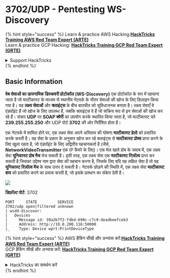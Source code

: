 # 3702/UDP - Pentesting WS-Discovery

{% hint style="success" %}
Learn & practice AWS Hacking:<img src="/.gitbook/assets/arte.png" alt="" data-size="line">[**HackTricks Training AWS Red Team Expert (ARTE)**](https://training.hacktricks.xyz/courses/arte)<img src="/.gitbook/assets/arte.png" alt="" data-size="line">\
Learn & practice GCP Hacking: <img src="/.gitbook/assets/grte.png" alt="" data-size="line">[**HackTricks Training GCP Red Team Expert (GRTE)**<img src="/.gitbook/assets/grte.png" alt="" data-size="line">](https://training.hacktricks.xyz/courses/grte)

<details>

<summary>Support HackTricks</summary>

* Check the [**subscription plans**](https://github.com/sponsors/carlospolop)!
* **Join the** 💬 [**Discord group**](https://discord.gg/hRep4RUj7f) or the [**telegram group**](https://t.me/peass) or **follow** us on **Twitter** 🐦 [**@hacktricks\_live**](https://twitter.com/hacktricks\_live)**.**
* **Share hacking tricks by submitting PRs to the** [**HackTricks**](https://github.com/carlospolop/hacktricks) and [**HackTricks Cloud**](https://github.com/carlospolop/hacktricks-cloud) github repos.

</details>
{% endhint %}

## Basic Information

**वेब सेवाओं का डायनामिक डिस्कवरी प्रोटोकॉल (WS-Discovery)** एक प्रोटोकॉल के रूप में पहचाना जाता है जो मल्टीकास्ट के माध्यम से स्थानीय नेटवर्क के भीतर सेवाओं की खोज के लिए डिज़ाइन किया गया है। यह **लक्ष्य सेवाओं** और **क्लाइंट्स** के बीच बातचीत को सुविधाजनक बनाता है। लक्ष्य सेवाएँ वे एंडपॉइंट हैं जो खोज के लिए उपलब्ध हैं, जबकि क्लाइंट्स वे हैं जो सक्रिय रूप से इन सेवाओं की खोज कर रहे हैं। संचार **UDP** पर **SOAP क्वेरी** का उपयोग करके स्थापित किया जाता है, जो मल्टीकास्ट पते **239.255.255.250** और UDP पोर्ट **3702** की ओर निर्देशित होता है।

एक नेटवर्क में शामिल होने पर, एक लक्ष्य सेवा अपने अस्तित्व की घोषणा **मल्टीकास्ट हेलो** को प्रसारित करके करती है। यह सेवा के प्रकार के अनुसार खोज कर रहे क्लाइंट्स से **मल्टीकास्ट प्रोब्स** प्राप्त करने के लिए खुला रहता है, जो एंडपॉइंट के लिए अद्वितीय पहचानकर्ता है (जैसे, **NetworkVideoTransmitter** एक IP कैमरे के लिए)। एक मेल खाते प्रोब के जवाब में, एक लक्ष्य सेवा **यूनिकास्ट प्रोब मैच** भेज सकती है। इसी तरह, एक लक्ष्य सेवा एक **मल्टीकास्ट रिज़ॉल्व** प्राप्त कर सकती है जिसका उद्देश्य नाम द्वारा सेवा की पहचान करना है, जिसके लिए यदि यह लक्षित सेवा है तो यह **यूनिकास्ट रिज़ॉल्व मैच** के साथ उत्तर दे सकती है। नेटवर्क छोड़ने की स्थिति में, एक लक्ष्य सेवा **मल्टीकास्ट बाय** को प्रसारित करने का प्रयास करती है, जो इसके प्रस्थान का संकेत देती है।

![](<../.gitbook/assets/image (689).png>)

**डिफ़ॉल्ट पोर्ट**: 3702
```
PORT     STATE         SERVICE
3702/udp open|filtered unknown
| wsdd-discover:
|   Devices
|     Message id: 39a2b7f2-fdbd-690c-c7c9-deadbeefceb3
|     Address: http://10.0.200.116:50000
|_    Type: Device wprt:PrintDeviceType
```
{% hint style="success" %}
AWS हैकिंग सीखें और अभ्यास करें:<img src="/.gitbook/assets/arte.png" alt="" data-size="line">[**HackTricks Training AWS Red Team Expert (ARTE)**](https://training.hacktricks.xyz/courses/arte)<img src="/.gitbook/assets/arte.png" alt="" data-size="line">\
GCP हैकिंग सीखें और अभ्यास करें: <img src="/.gitbook/assets/grte.png" alt="" data-size="line">[**HackTricks Training GCP Red Team Expert (GRTE)**<img src="/.gitbook/assets/grte.png" alt="" data-size="line">](https://training.hacktricks.xyz/courses/grte)

<details>

<summary>HackTricks का समर्थन करें</summary>

* [**सदस्यता योजनाएँ**](https://github.com/sponsors/carlospolop) देखें!
* **हमारे** 💬 [**Discord समूह**](https://discord.gg/hRep4RUj7f) या [**telegram समूह**](https://t.me/peass) में शामिल हों या **हमारा अनुसरण करें** **Twitter** 🐦 [**@hacktricks\_live**](https://twitter.com/hacktricks\_live)**.**
* **हैकिंग ट्रिक्स साझा करें और** [**HackTricks**](https://github.com/carlospolop/hacktricks) और [**HackTricks Cloud**](https://github.com/carlospolop/hacktricks-cloud) गिटहब रिपोजिटरी में PRs सबमिट करें।

</details>
{% endhint %}
